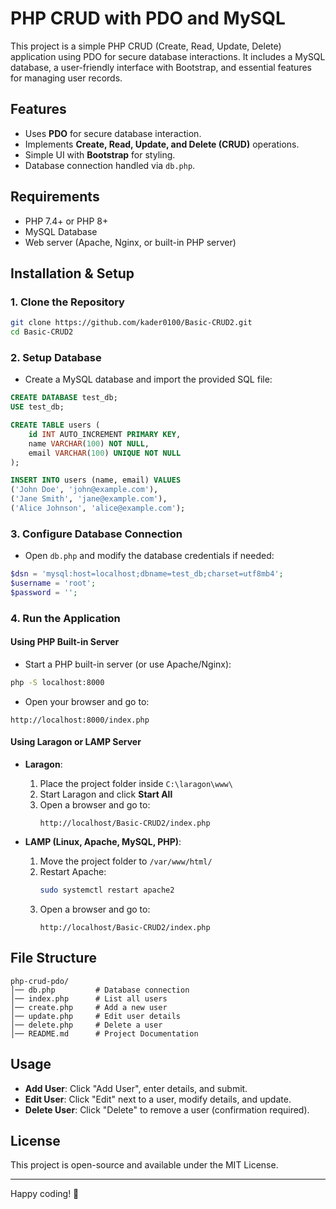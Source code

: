 # PHP CRUD with PDO and MySQL

This project is a simple PHP CRUD (Create, Read, Update, Delete) application using PDO for secure database interactions. It includes a MySQL database, a user-friendly interface with Bootstrap, and essential features for managing user records.

## Features
- Uses **PDO** for secure database interaction.
- Implements **Create, Read, Update, and Delete (CRUD)** operations.
- Simple UI with **Bootstrap** for styling.
- Database connection handled via `db.php`.

## Requirements
- PHP 7.4+ or PHP 8+
- MySQL Database
- Web server (Apache, Nginx, or built-in PHP server)

## Installation & Setup

### 1. Clone the Repository
```sh
git clone https://github.com/kader0100/Basic-CRUD2.git
cd Basic-CRUD2 
```

### 2. Setup Database
- Create a MySQL database and import the provided SQL file:
```sql
CREATE DATABASE test_db;
USE test_db;

CREATE TABLE users (
    id INT AUTO_INCREMENT PRIMARY KEY,
    name VARCHAR(100) NOT NULL,
    email VARCHAR(100) UNIQUE NOT NULL
);

INSERT INTO users (name, email) VALUES
('John Doe', 'john@example.com'),
('Jane Smith', 'jane@example.com'),
('Alice Johnson', 'alice@example.com');
```

### 3. Configure Database Connection
- Open `db.php` and modify the database credentials if needed:
```php
$dsn = 'mysql:host=localhost;dbname=test_db;charset=utf8mb4';
$username = 'root';
$password = '';
```

### 4. Run the Application
#### Using PHP Built-in Server
- Start a PHP built-in server (or use Apache/Nginx):
```sh
php -S localhost:8000
```
- Open your browser and go to:
```
http://localhost:8000/index.php
```

#### Using Laragon or LAMP Server
- **Laragon**:
  1. Place the project folder inside `C:\laragon\www\`
  2. Start Laragon and click **Start All**
  3. Open a browser and go to:
     ```
     http://localhost/Basic-CRUD2/index.php
     ```

- **LAMP (Linux, Apache, MySQL, PHP)**:
  1. Move the project folder to `/var/www/html/`
  2. Restart Apache:
     ```sh
     sudo systemctl restart apache2
     ```
  3. Open a browser and go to:
     ```
     http://localhost/Basic-CRUD2/index.php
     ```

## File Structure
```
php-crud-pdo/
│── db.php         # Database connection
│── index.php      # List all users
│── create.php     # Add a new user
│── update.php     # Edit user details
│── delete.php     # Delete a user
│── README.md      # Project Documentation
```

## Usage
- **Add User**: Click "Add User", enter details, and submit.
- **Edit User**: Click "Edit" next to a user, modify details, and update.
- **Delete User**: Click "Delete" to remove a user (confirmation required).

## License
This project is open-source and available under the MIT License.

---
Happy coding! 🚀


